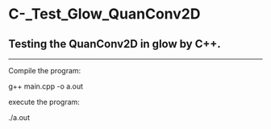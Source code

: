 # C-_Test_Glow_QuanConv2D

## Testing the QuanConv2D in glow by C++.
---
Compile the program:

g++ main.cpp -o a.out

execute the program:

./a.out